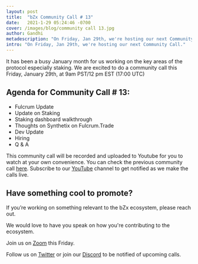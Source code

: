 ```yaml
---
layout: post
title:  "bZx Community Call # 13"
date:   2021-1-29 05:24:46 -0700
cover: /images/blog/community call 13.jpg
author: Gandhi
metadescription: "On Friday, Jan 29th, we're hosting our next Community Call."
intro: "On Friday, Jan 29th, we're hosting our next Community Call."
---
```


It has been a busy January month for us working on the key areas of the protocol especially staking. We are excited to do a community call this Friday, January 29th, at 9am PST/12 pm EST (17:00 UTC)


## Agenda for Community Call # 13:

- Fulcrum Update
- Update on Staking
- Staking dashboard walkthrough
- Thoughts on Synthetix on Fulcrum.Trade
- Dev Update
- Hiring
- Q & A


This community call will be recorded and uploaded to Youtube for you to watch at your own convenience. You can check the previous community call [here](https://youtu.be/tTDi73sQwdc). Subscribe to our [YouTube](https://www.youtube.com/channel/UCc9PZUDy2IMs5j0DcOq3egQ) channel to get notified as we make the calls live.



## Have something cool to promote?

If you’re working on something relevant to the bZx ecosystem, please reach out.

We would love to have you speak on how you're contributing to the ecosystem.

Join us on [Zoom](https://zoom.us/j/97332777369) this Friday.

Follow us on [Twitter](https://twitter.com/bzxHQ) or join our [Discord](https://bzx.network/discord) to be notified of upcoming calls.
